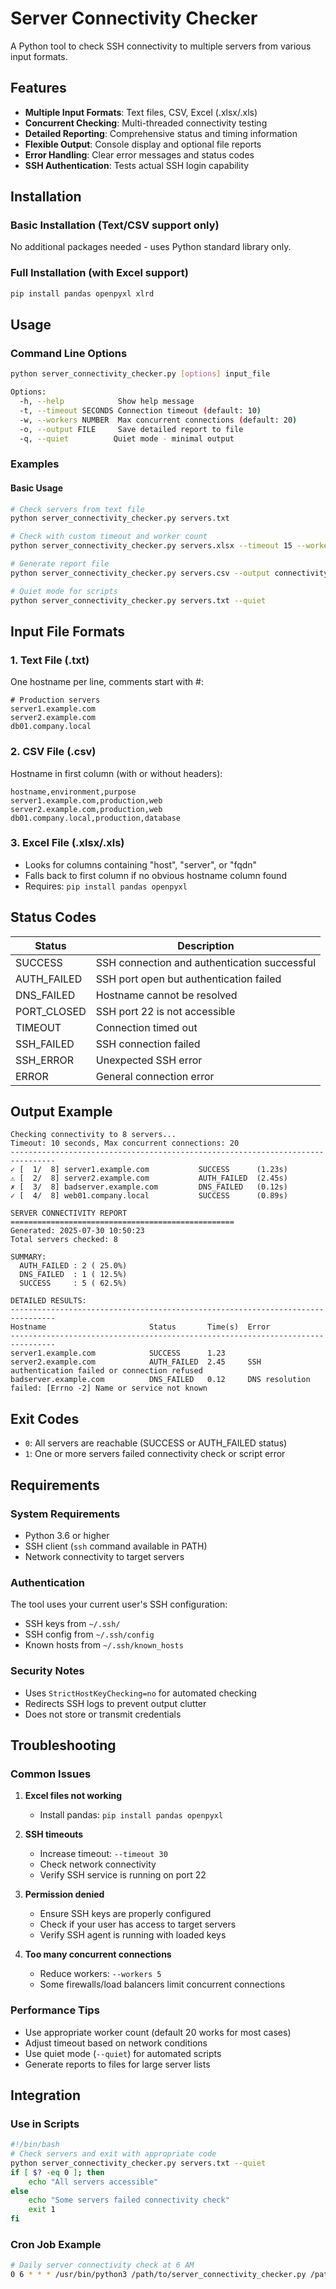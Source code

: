 # Server Connectivity Checker

A Python tool to check SSH connectivity to multiple servers from various input formats.

## Features

- **Multiple Input Formats**: Text files, CSV, Excel (.xlsx/.xls)
- **Concurrent Checking**: Multi-threaded connectivity testing
- **Detailed Reporting**: Comprehensive status and timing information
- **Flexible Output**: Console display and optional file reports
- **Error Handling**: Clear error messages and status codes
- **SSH Authentication**: Tests actual SSH login capability

## Installation

### Basic Installation (Text/CSV support only)
No additional packages needed - uses Python standard library only.

### Full Installation (with Excel support)
```bash
pip install pandas openpyxl xlrd
```

## Usage

### Command Line Options
```bash
python server_connectivity_checker.py [options] input_file

Options:
  -h, --help            Show help message
  -t, --timeout SECONDS Connection timeout (default: 10)
  -w, --workers NUMBER  Max concurrent connections (default: 20)
  -o, --output FILE     Save detailed report to file
  -q, --quiet          Quiet mode - minimal output
```

### Examples

#### Basic Usage
```bash
# Check servers from text file
python server_connectivity_checker.py servers.txt

# Check with custom timeout and worker count
python server_connectivity_checker.py servers.xlsx --timeout 15 --workers 10

# Generate report file
python server_connectivity_checker.py servers.csv --output connectivity_report.txt

# Quiet mode for scripts
python server_connectivity_checker.py servers.txt --quiet
```

## Input File Formats

### 1. Text File (.txt)
One hostname per line, comments start with #:
```
# Production servers
server1.example.com
server2.example.com
db01.company.local
```

### 2. CSV File (.csv)
Hostname in first column (with or without headers):
```csv
hostname,environment,purpose
server1.example.com,production,web
server2.example.com,production,web
db01.company.local,production,database
```

### 3. Excel File (.xlsx/.xls)
- Looks for columns containing "host", "server", or "fqdn"
- Falls back to first column if no obvious hostname column found
- Requires: `pip install pandas openpyxl`

## Status Codes

| Status | Description |
|--------|-------------|
| SUCCESS | SSH connection and authentication successful |
| AUTH_FAILED | SSH port open but authentication failed |
| DNS_FAILED | Hostname cannot be resolved |
| PORT_CLOSED | SSH port 22 is not accessible |
| TIMEOUT | Connection timed out |
| SSH_FAILED | SSH connection failed |
| SSH_ERROR | Unexpected SSH error |
| ERROR | General connection error |

## Output Example

```
Checking connectivity to 8 servers...
Timeout: 10 seconds, Max concurrent connections: 20
--------------------------------------------------------------------------------
✓ [  1/  8] server1.example.com           SUCCESS      (1.23s)
⚠ [  2/  8] server2.example.com           AUTH_FAILED  (2.45s)
✗ [  3/  8] badserver.example.com         DNS_FAILED   (0.12s)
✓ [  4/  8] web01.company.local           SUCCESS      (0.89s)

SERVER CONNECTIVITY REPORT
==================================================
Generated: 2025-07-30 10:50:23
Total servers checked: 8

SUMMARY:
  AUTH_FAILED : 2 ( 25.0%)
  DNS_FAILED  : 1 ( 12.5%)
  SUCCESS     : 5 ( 62.5%)

DETAILED RESULTS:
--------------------------------------------------------------------------------
Hostname                       Status       Time(s)  Error
--------------------------------------------------------------------------------
server1.example.com            SUCCESS      1.23     
server2.example.com            AUTH_FAILED  2.45     SSH authentication failed or connection refused
badserver.example.com          DNS_FAILED   0.12     DNS resolution failed: [Errno -2] Name or service not known
```

## Exit Codes

- `0`: All servers are reachable (SUCCESS or AUTH_FAILED status)
- `1`: One or more servers failed connectivity check or script error

## Requirements

### System Requirements
- Python 3.6 or higher
- SSH client (`ssh` command available in PATH)
- Network connectivity to target servers

### Authentication
The tool uses your current user's SSH configuration:
- SSH keys from `~/.ssh/`
- SSH config from `~/.ssh/config`
- Known hosts from `~/.ssh/known_hosts`

### Security Notes
- Uses `StrictHostKeyChecking=no` for automated checking
- Redirects SSH logs to prevent output clutter
- Does not store or transmit credentials

## Troubleshooting

### Common Issues

1. **Excel files not working**
   - Install pandas: `pip install pandas openpyxl`

2. **SSH timeouts**
   - Increase timeout: `--timeout 30`
   - Check network connectivity
   - Verify SSH service is running on port 22

3. **Permission denied**
   - Ensure SSH keys are properly configured
   - Check if your user has access to target servers
   - Verify SSH agent is running with loaded keys

4. **Too many concurrent connections**
   - Reduce workers: `--workers 5`
   - Some firewalls/load balancers limit concurrent connections

### Performance Tips

- Use appropriate worker count (default 20 works for most cases)
- Adjust timeout based on network conditions
- Use quiet mode (`--quiet`) for automated scripts
- Generate reports to files for large server lists

## Integration

### Use in Scripts
```bash
#!/bin/bash
# Check servers and exit with appropriate code
python server_connectivity_checker.py servers.txt --quiet
if [ $? -eq 0 ]; then
    echo "All servers accessible"
else
    echo "Some servers failed connectivity check"
    exit 1
fi
```

### Cron Job Example
```bash
# Daily server connectivity check at 6 AM
0 6 * * * /usr/bin/python3 /path/to/server_connectivity_checker.py /path/to/servers.txt --output /var/log/connectivity_report_$(date +\%Y\%m\%d).txt
```